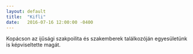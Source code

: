 ```yaml
---
layout: default
title:  "Kifli"
date:   2016-07-16 12:00:00 -0400
---
```

<p>Kopácson az ijűsági szakpoilita és szakemberek találkozóján egyesületünk is képviseltette magát. </p>

<div class="4u"><span class="image fit"><img src="images/kifli (01).JPG" alt="" /></span></div>
<div class="4u"><span class="image fit"><img src="images/kifli (02).JPG" alt="" /></span></div>
<div class="4u$"><span class="image fit"><img src="images/kifli (03).JPG" alt="" /></span></div>